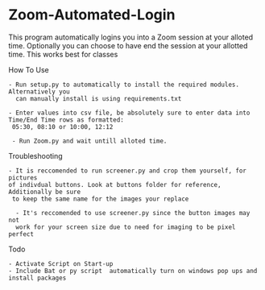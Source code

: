 # Zoom-Automated-Login

This program automatically logins you into a Zoom session at your alloted time. Optionally you can choose to have end the session at your allotted time.
This works best for classes

How To Use
```
- Run setup.py to automatically to install the required modules. Alternatively you 
  can manually install is using requirements.txt

- Enter values into csv file, be absolutely sure to enter data into Time/End Time rows as formatted:
 05:30, 08:10 or 10:00, 12:12
 
 - Run Zoom.py and wait untill alloted time.
```

Troubleshooting 
```
- It is reccomended to run screener.py and crop them yourself, for pictures 
of indivdual buttons. Look at buttons folder for reference, Additionally be sure
 to keep the same name for the images your replace

  - It's reccomended to use screener.py since the button images may not 
  work for your screen size due to need for imaging to be pixel perfect
```

Todo
```
- Activate Script on Start-up
- Include Bat or py script  automatically turn on windows pop ups and install packages
```

